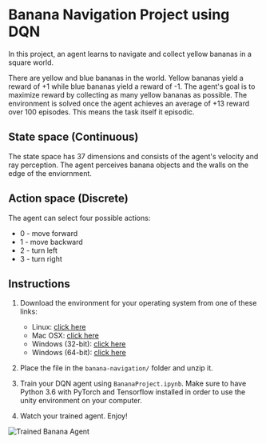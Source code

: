 [//]: # (Image References)
[Banana Agent]: https://github.com/CatoGit/banana-navigation/blob/master/GIF.gif "Banana Agent"


# Banana Navigation Project using DQN

In this project, an agent learns to navigate and collect yellow bananas in a square world.

There are yellow and blue bananas in the world. Yellow bananas yield a reward of +1 while blue bananas yield a reward of -1. 
The agent's goal is to maximize reward by collecting as many yellow bananas as possible. The environment is solved once the agent achieves an average of +13 reward over 100 episodes. This means the task itself it episodic.

## State space (Continuous)

The state space has 37 dimensions and consists of the agent's velocity and ray perception. The agent perceives banana objects and the walls on the edge of the enviornment.

## Action space (Discrete)

The agent can select four possible actions:

* 0 - move forward
* 1 - move backward
* 2 - turn left
* 3 - turn right

## Instructions

1. Download the environment for your operating system from one of these links:  
    * Linux: [click here](https://s3-us-west-1.amazonaws.com/udacity-drlnd/P1/Banana/Banana_Linux.zip)
    * Mac OSX: [click here](https://s3-us-west-1.amazonaws.com/udacity-drlnd/P1/Banana/Banana.app.zip)
    * Windows (32-bit): [click here](https://s3-us-west-1.amazonaws.com/udacity-drlnd/P1/Banana/Banana_Windows_x86.zip)
    * Windows (64-bit): [click here](https://s3-us-west-1.amazonaws.com/udacity-drlnd/P1/Banana/Banana_Windows_x86_64.zip)

2. Place the file in the `banana-navigation/` folder and unzip it.

3. Train your DQN agent using `BananaProject.ipynb`. Make sure to have Python 3.6 with PyTorch and Tensorflow installed in order to use the unity environment on your computer.

4. Watch your trained agent. Enjoy!

![Trained Banana Agent][Banana Agent]

